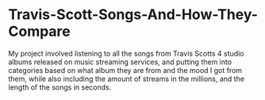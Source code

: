 # Travis-Scott-Songs-And-How-They-Compare
My project involved listening to all the songs from Travis Scotts 4 studio albums released on music streaming services, and putting them into categories based on what album they are from and the mood I got from them, while also including the amount of streams in the millions, and the length of the songs in seconds.
